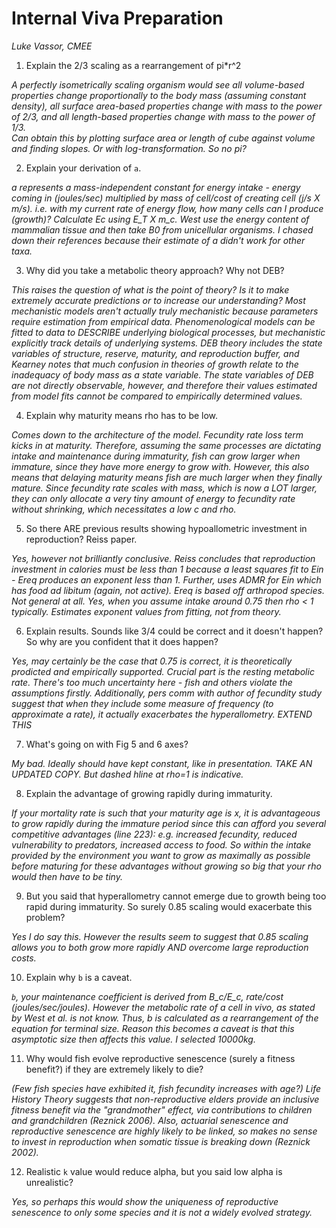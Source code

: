 # Internal Viva Preparation
*Luke Vassor, CMEE*

1. Explain the 2/3 scaling as a rearrangement of pi*r^2

*A perfectly isometrically scaling organism would see all volume-based properties change proportionally to the body mass (assuming constant density), all surface area-based properties change with mass to the power of 2/3, and all length-based properties change with mass to the power of 1/3. <br/> Can obtain this by plotting surface area or length of cube against volume and finding slopes. Or with log-transformation. So no pi?*

2. Explain your derivation of ```a```.

*a represents a mass-independent constant for energy intake - energy coming in (joules/sec) multiplied by mass of cell/cost of creating cell (j/s X m/s). i.e. with my current rate of energy flow, how many cells can I produce (growth)? Calculate Ec using E_T X m_c. West use the energy content of mammalian tissue and then take B0 from unicellular organisms. I chased down their references because their estimate of a didn't work for other taxa.*

3. Why did you take a metabolic theory approach? Why not DEB?

*This raises the question of what is the point of theory? Is it to make extremely accurate predictions or to increase our understanding? Most mechanistic models aren't actually truly mechanistic because parameters require estimation from empirical data. Phenomenological models can be fitted to data to DESCRIBE underlying biological processes, but mechanistic explicitly track details of underlying systems. DEB theory includes the state variables of structure, reserve, maturity, and reproduction buffer, and Kearney notes that much confusion in theories of growth relate to the inadequacy of body mass as a state variable. The state variables of DEB are not directly observable, however, and therefore their values estimated from model fits cannot be compared to empirically determined values.*

4. Explain why maturity means rho has to be low.

*Comes down to the architecture of the model. Fecundity rate loss term kicks in at maturity. Therefore, assuming the same processes are dictating intake and maintenance during immaturity, fish can grow larger when immature, since they have more energy to grow with. However, this also means that delaying maturity means fish are much larger when they finally mature. Since fecundity rate scales with mass, which is now a LOT larger, they can only allocate a very tiny amount of energy to fecundity rate without shrinking, which necessitates a low c and rho.*

5. So there ARE previous results showing hypoallometric investment in reproduction? Reiss paper.

*Yes, however not brilliantly conclusive. Reiss concludes that reproduction investment in calories must be less than 1 because a least squares fit to Ein - Ereq produces an exponent less than 1. Further, uses ADMR for Ein which has food ad libitum (again, not active). Ereq is based off arthropod species. Not general at all. Yes, when you assume intake around 0.75 then rho < 1 typically. Estimates exponent values from fitting, not from theory.*

6. Explain results. Sounds like 3/4 could be correct and it doesn't happen? So why are you confident that it does happen?

*Yes, may certainly be the case that 0.75 is correct, it is theoretically prodicted and empirically supported. Crucial part is the resting metabolic rate. There's too much uncertainty here - fish and others violate the assumptions firstly. Additionally, pers comm with author of fecundity study suggest that when they include some measure of frequency (to approximate a rate), it actually exacerbates the hyperallometry. EXTEND THIS*

7. What's going on with Fig 5 and 6 axes?

*My bad. Ideally should have kept constant, like in presentation. TAKE AN UPDATED COPY. But dashed hline at rho=1 is indicative.*

8. Explain the advantage of growing rapidly during immaturity.

*If your mortality rate is such that your maturity age is x, it is advantageous to grow rapidly during the immature period since this can afford you several competitive advantages (line 223): e.g. increased fecundity, reduced vulnerability to predators, increased access to food. So within the intake provided by the environment you want to grow as maximally as possible before maturing for these advantages without growing so big that your rho would then have to be tiny.*

9.  But you said that hyperallometry cannot emerge due to growth being too rapid during immaturity. So surely 0.85 scaling would exacerbate this problem?

*Yes I do say this. However the results seem to suggest that 0.85 scaling allows you to both grow more rapidly AND overcome large reproduction costs.*

10.  Explain why ```b``` is a caveat.

*```b```, your maintenance coefficient is derived from B_c/E_c, rate/cost (joules/sec/joules). However the metabolic rate of a cell in vivo, as stated by West et al. is not know. Thus, b is calculated as a rearrangement of the equation for terminal size. Reason this becomes a caveat is that this asymptotic size then affects this value. I selected 10000kg.*

11.  Why would fish evolve reproductive senescence (surely a fitness benefit?) if they are extremely likely to die?

*(Few fish species have exhibited it, fish fecundity increases with age?) Life History Theory suggests that non-reproductive elders provide an inclusive fitness benefit via the "grandmother" effect, via contributions to children and grandchildren (Reznick 2006). Also, actuarial senescence and reproductive senescence are highly likely to be linked, so makes no sense to invest in reproduction when somatic tissue is breaking down (Reznick 2002).*

12.  Realistic ```k``` value would reduce alpha, but you said low alpha is unrealistic?

*Yes, so perhaps this would show the uniqueness of reproductive senescence to only some species and it is not a widely evolved strategy.*